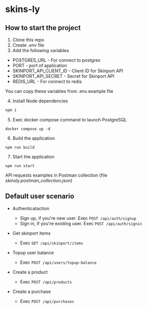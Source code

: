 # skins-ly

## How to start the project

1. Clone this repo
2. Create *.env* file
3. Add the following variables

- POSTGRES_URL - For connect to postgres
- PORT - port of application
- SKINPORT_API_CLIENT_ID - Client ID for Skinport API
- SKINPORT_API_SECRET - Secret for Skinport API
- REDIS_URL - For connect to redis

You can copy these variables from .env.example file

4. Install Node dependencies

```bash
npm i
```

5. Exec docker compose command to launch PostgreSQL

```
docker compose up -d
```

6. Build the application

```
npm run build
```

7. Start the application

```
npm run start
```

API requests examples in Postman collection (file *skinsly.postman_collection.json*)

## Default user scenario

- Authenticataction
  - Sign up, if you're new user. Exec ```POST /api/auth/signup```
  - Sign in, if you're existing user. Exec ```POST /api/auth/signin```

- Get skinport items
  - Exec ```GET /api/skinport/items```

- Topup user balance
  - Exec ```POST /api/users/topup-balance```

- Create a product
  - Exec ```POST /api/products```

- Create a purchase
  - Exec ```POST /api/purchases```